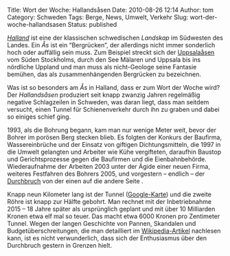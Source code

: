 Title: Wort der Woche: Hallandsåsen
Date: 2010-08-26 12:14
Author: tom
Category: Schweden
Tags: Berge, News, Umwelt, Verkehr
Slug: wort-der-woche-hallandsasen
Status: published

[*Halland*](http://de.wikipedia.org/wiki/Halland) ist eine der
klassischen schwedischen *Landskap* im Südwesten des Landes. Ein *Ås*
ist ein “Bergrücken”, der allerdings nicht immer sonderlich hoch oder
auffällig sein muss. Zum Beispiel streckt sich der
[Uppsalaåsen](http://sv.wikipedia.org/wiki/Uppsala%C3%A5sen) vom Süden
Stockholms, durch den See Mälaren und Uppsala bis ins nördliche Uppland
und man muss als nicht-Geologe seine Fantasie bemühen, das als
zusammenhängenden Bergrücken zu bezeichnen.

Was ist so besonders am *Ås* in Halland, dass er zum Wort der Woche
wird? Der *Hallandsåsen* produziert seit knapp zwanzig Jahren regelmäßig
negative Schlagzeilen in Schweden, was daran liegt, dass man seitdem
versucht, einen Tunnel für Schienenverkehr durch ihn zu graben und dabei
so einiges schief ging.

1993, als die Bohrung begann, kam man nur wenige Meter weit, bevor der
Bohrer im porösen Berg stecken blieb. Es folgten der Konkurs der
Baufirma, Wassereinbrüche und der Einsatz von giftigen Dichtungsmitteln,
die 1997 in die Umwelt gelangten und Arbeiter wie Kühe vergifteten,
daraufhin Baustop und Gerichtsprozesse gegen die Baufirmen und die
Eienbahnbehörde. Wiederaufnahme der Arbeiten 2003 unter der Ägide einer
neuen Firma, weiteres Festfahren des Bohrers 2005, und vorgestern –
endlich – der
[Durchbruch](http://www.svd.se/naringsliv/nyheter/varje-meter-kostar-mer-an-en-halv-miljon_5190605.svd)
von der einen auf die andere Seite .

Knapp neun Kilometer lang ist der Tunnel
([Google-Karte](http://maps.google.com/maps/ms?ie=UTF8&hl=en&msa=0&msid=100378156250962281234.00048eb3f04db90f3ab06&ll=56.390724,12.834435&spn=0.156592,0.230713&t=p&z=12))
und die zweite Röhre ist knapp zur Hälfte gebohrt. Man rechnet mit der
Inbetriebnahme 2015 – 18 Jahre später als ursprünglich geplant und mit
über 10 Milliarden Kronen etwa elf mal so teuer. Das macht etwa 6000
Kronen pro Zentimeter Tunnel. Wegen der langen Geschichte von Pannen,
Skandalen und Budgetüberschreitungen, die man detailliert im
[Wikipedia-Artikel](http://sv.wikipedia.org/wiki/Hallands%C3%A5stunneln)
nachlesen kann, ist es nicht verwunderlich, dass sich der Enthusiasmus
über den Durchbruch gestern in Grenzen hielt.

